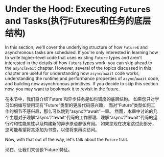 # Under the Hood: Executing `Future`s and Tasks(执行Futures和任务的底层结构)

In this section, we'll cover the underlying structure of how `Future`s and
asynchronous tasks are scheduled. If you're only interested in learning
how to write higher-level code that uses existing `Future` types and aren't
interested in the details of how `Future` types work, you can skip ahead to
the `async`/`await` chapter. However, several of the topics discussed in this
chapter are useful for understanding how `async`/`await` code works,
understanding the runtime and performance properties of `async`/`await` code,
and building new asynchronous primitives. If you decide to skip this section
now, you may want to bookmark it to revisit in the future.

<p class="cn">
在本节中，我们将介绍`Future`和异步任务是如何调度的底层结构。
如果您只对学习如何编写使用现有“Future”类型的更层代码感兴趣，
而对“Future”类型如何工作的细节不感兴趣，那么可以跳到“async”/“await”一章。
然而，本章中讨论的几个主题对于理解“async”/“await”代码的工作原理、理解“async”/“await”代码的运行时和性能属性以及构建新的异步原语都很有用。
如果您现在决定跳过此部分，您可能希望将其添加为书签，以便将来再次访问。
</p>

Now, with that out of the way, let's talk about the `Future` trait.

<p class="cn">
现在，让我们来谈谈`Future`特征。
</p>

